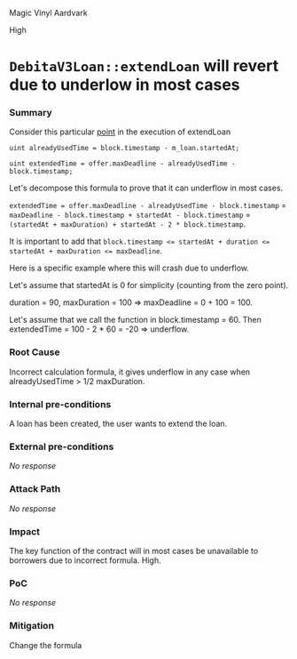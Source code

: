 Magic Vinyl Aardvark

High

# `DebitaV3Loan::extendLoan` will revert due to underlow in most cases

### Summary

Consider this particular [point](https://github.com/sherlock-audit/2024-11-debita-finance-v3/blob/main/Debita-V3-Contracts/contracts/DebitaV3Loan.sol#L590) in the execution of extendLoan

```solidity
uint alreadyUsedTime = block.timestamp - m_loan.startedAt;

uint extendedTime = offer.maxDeadline - alreadyUsedTime - block.timestamp;
```
Let's decompose this formula to prove that it can underflow in most cases.

`extendedTime = offer.maxDeadline - alreadyUsedTime - block.timestamp` = ` maxDeadline - block.timestamp + startedAt - block.timestamp` = `(startedAt + maxDuration) + startedAt - 2 * block.timestamp`.

It is important to add that `block.timestamp <= startedAt + duration <= startedAt + maxDuration <= maxDeadline`.

Here is a specific example where this will crash due to underflow.

Let's assume that startedAt is 0 for simplicity (counting from the zero point).

duration = 90, maxDuration = 100 => maxDeadline = 0 + 100 = 100.

Let's assume that we call the function in block.timestamp = 60.  Then extendedTime = 100 - 2 * 60 = -20 => underflow.


### Root Cause

Incorrect calculation formula, it gives underflow in any case when alreadyUsedTime > 1/2 maxDuration. 

### Internal pre-conditions

A loan has been created, the user wants to extend the loan.

### External pre-conditions

_No response_

### Attack Path

_No response_

### Impact

The key function of the contract will in most cases be unavailable to borrowers due to incorrect formula. High.

### PoC

_No response_

### Mitigation

Change the formula